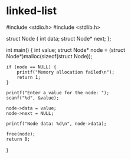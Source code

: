 # linked-list
#include <stdio.h>
#include <stdlib.h>

struct Node {
    int data;
    struct Node* next;
};

int main() {
    int value;
    struct Node* node = (struct Node*)malloc(sizeof(struct Node));
    
    if (node == NULL) {
        printf("Memory allocation failed\n");
        return 1;
    }
    
    printf("Enter a value for the node: ");
    scanf("%d", &value);
    
    node->data = value;
    node->next = NULL;
    
    printf("Node data: %d\n", node->data);
    
    free(node);
    return 0;
}
